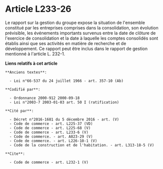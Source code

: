 # Article L233-26

Le rapport sur la gestion du groupe expose la situation de l'ensemble constitué par les entreprises comprises dans la
consolidation, son évolution prévisible, les événements importants survenus entre la date de clôture de l'exercice de
consolidation et la date à laquelle les comptes consolidés sont établis ainsi que ses activités en matière de recherche et de
développement. Ce rapport peut être inclus dans le rapport de gestion mentionné à l'article L. 232-1.

**Liens relatifs à cet article**

	**Anciens textes**:

	  - Loi n°66-537 du 24 juillet 1966 - art. 357-10 (Ab)

	**Codifié par**:

	  - Ordonnance 2000-912 2000-09-18
	  - Loi n°2003-7 2003-01-03 art. 50 I (ratification)

	**Cité par**:

	  - Décret n°2016-1681 du 5 décembre 2016 - art. (V)
	  - Code de commerce - art. L225-37 (VD)
	  - Code de commerce - art. L225-68 (V)
	  - Code de commerce - art. L233-6 (V)
	  - Code de commerce. - art. A823-29 (V)
	  - Code de commerce. - art. L226-10-1 (V)
	  - Code de la construction et de l'habitation. - art. L313-18-5 (V)

	**Cite**:

	  - Code de commerce - art. L232-1 (V)

